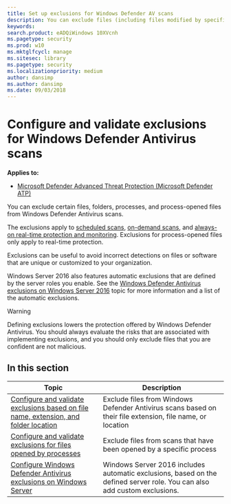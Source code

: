 ```yaml
---
title: Set up exclusions for Windows Defender AV scans
description: You can exclude files (including files modified by specified processes) and folders from being scanned by Windows Defender AV. Validate your exclusions with PowerShell.
keywords: 
search.product: eADQiWindows 10XVcnh
ms.pagetype: security
ms.prod: w10
ms.mktglfcycl: manage
ms.sitesec: library
ms.pagetype: security
ms.localizationpriority: medium
author: dansimp
ms.author: dansimp
ms.date: 09/03/2018
---
```


# Configure and validate exclusions for Windows Defender Antivirus scans

**Applies to:**

- [Microsoft Defender Advanced Threat Protection (Microsoft Defender ATP)](https://go.microsoft.com/fwlink/p/?linkid=2069559)

You can exclude certain files, folders, processes, and process-opened files from Windows Defender Antivirus scans.

The exclusions apply to [scheduled scans](scheduled-catch-up-scans-windows-defender-antivirus.md), [on-demand scans](run-scan-windows-defender-antivirus.md), and [always-on real-time protection and monitoring](configure-real-time-protection-windows-defender-antivirus.md). Exclusions for process-opened files only apply to real-time protection.

Exclusions can be useful to avoid incorrect detections on files or software that are unique or customized to your organization.

Windows Server 2016 also features automatic exclusions that are defined by the server roles you enable. See the [Windows Defender Antivirus exclusions on Windows Server 2016](configure-server-exclusions-windows-defender-antivirus.md) topic for more information and a list of the automatic exclusions.

>[!WARNING]
>Defining exclusions lowers the protection offered by Windows Defender Antivirus. You should always evaluate the risks that are associated with implementing exclusions, and you should only exclude files that you are confident are not malicious.

## In this section

Topic | Description 
---|---
[Configure and validate exclusions based on file name, extension, and folder location](configure-extension-file-exclusions-windows-defender-antivirus.md) | Exclude files from Windows Defender Antivirus scans based on their file extension, file name, or location
[Configure and validate exclusions for files opened by processes](configure-process-opened-file-exclusions-windows-defender-antivirus.md) | Exclude files from scans that have been opened by a specific process
[Configure Windows Defender Antivirus exclusions on Windows Server](configure-server-exclusions-windows-defender-antivirus.md) | Windows Server 2016 includes automatic exclusions, based on the defined server role. You can also add custom exclusions.

